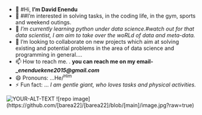 - 👋 #Hi,  **I’m David Enendu**
- 👀 ##I’m interested in solving tasks, in the coding life, in the gym, sports and weekend outings.
- 🌱 *I’m currently learning python under data science.#watch out for that data scientist, I am aim to take over the woRLd of data and meta-data.*
- 💞️ I’m looking to collaborate on new projects which aim at solving existing and potential problems in the area of data science and programming in general....
- 📫 How to reach me. . **you can reach me on my email- __enenduekene2015@gmail.com_**
- 😄 Pronouns: ...He/<sup>Him</sup>
- ⚡ Fun fact: ... *I am gentle giant, who loves tasks and physical activities.*
<picture>
 <source media="(prefers-color-scheme: dark)" srcset="YOUR-DARKMODE-IMAGE">
 <source media="(prefers-color-scheme: light)" srcset="YOUR-LIGHTMODE-IMAGE">
 <img alt="YOUR-ALT-TEXT" src="YOUR-DEFAULT-IMAGE">
</picture>
![repo image](https://github.com/[barea22]/[barea22]/blob/[main]/image.jpg?raw=true)<!---
barea22/barea22 is a ✨ special ✨ repository because its `README.md` (this file) appears on your GitHub profile.
You can click the Preview link to take a look at your changes.
--->
